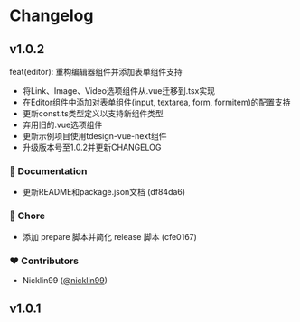 # Changelog


## v1.0.2

feat(editor): 重构编辑器组件并添加表单组件支持

- 将Link、Image、Video选项组件从.vue迁移到.tsx实现
- 在Editor组件中添加对表单组件(input, textarea, form, formitem)的配置支持
- 更新const.ts类型定义以支持新组件类型
- 弃用旧的.vue选项组件
- 更新示例项目使用tdesign-vue-next组件
- 升级版本号至1.0.2并更新CHANGELOG

### 📖 Documentation

- 更新README和package.json文档 (df84da6)

### 🏡 Chore

- 添加 prepare 脚本并简化 release 脚本 (cfe0167)

### ❤️ Contributors

- Nicklin99 ([@nicklin99](https://github.com/nicklin99))

## v1.0.1

